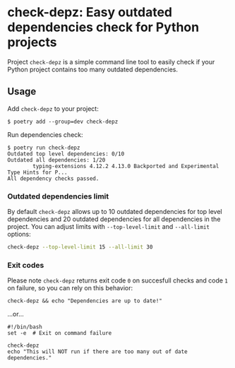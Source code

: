 # check-depz: Easy outdated dependencies check for Python projects 

Project `check-depz` is a simple command line tool to easily check if your Python project contains too many outdated dependencies. 

## Usage

Add `check-depz` to your project:

```
$ poetry add --group=dev check-depz 
```

Run dependencies check:

```
$ poetry run check-depz
Outdated top level dependencies: 0/10
Outdated all dependencies: 1/20
        typing-extensions 4.12.2 4.13.0 Backported and Experimental Type Hints for P...
All dependency checks passed.
```

### Outdated dependencies limit 

By default `check-depz` allows up to 10 outdated dependencies for top level dependencies and 20 outdated dependencies for all dependencies in the project. You can adjust limits with `--top-level-limit` and `--all-limit` options:

```bash
check-depz --top-level-limit 15 --all-limit 30
```

### Exit codes

Please note `check-depz` returns exit code `0` on succesfull checks and code `1` on failure, so you can rely on this behavior:

```
check-depz && echo "Dependencies are up to date!"
```

...or...


```
#!/bin/bash
set -e  # Exit on command failure

check-depz
echo "This will NOT run if there are too many out of date dependencies."

```